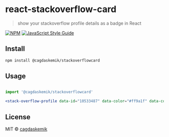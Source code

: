 # react-stackoverflow-card

> show your stackoverflow profile details as a badge in React

[![NPM](https://img.shields.io/npm/v/@cagdaskemik/stackoverflowcard.svg)](https://www.npmjs.com/package/@cagdaskemik/stackoverflowcard) [![JavaScript Style Guide](https://img.shields.io/badge/code_style-standard-brightgreen.svg)](https://standardjs.com)



## Install

```bash
npm install @cagdaskemik/stackoverflowcard
```

## Usage

```jsx

import '@cagdaskemik/stackoverflowcard'

<stack-overflow-profile data-id="10533487" data-color="#ff9a1f" data-color-secondary="#ffffff"></stack-overflow-profile>

```

## License

MIT © [cagdaskemik](https://github.com/cagdaskemik)
